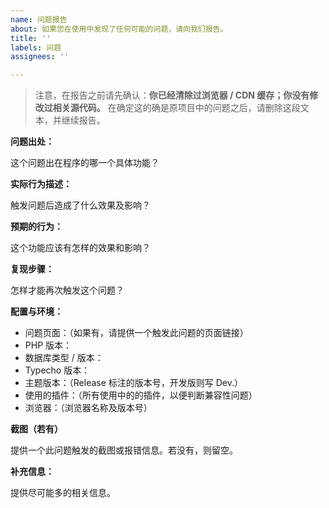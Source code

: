 ```yaml
---
name: 问题报告
about: 如果您在使用中发现了任何可能的问题，请向我们报告。
title: ''
labels: 问题
assignees: ''

---
```


> 注意，在报告之前请先确认：**你已经清除过浏览器 / CDN 缓存；你没有修改过相关源代码。**
> 在确定这的确是原项目中的问题之后，请删除这段文本，并继续报告。

**问题出处：**

这个问题出在程序的哪一个具体功能？

**实际行为描述：**

触发问题后造成了什么效果及影响？

**预期的行为：**

这个功能应该有怎样的效果和影响？

**复现步骤：**

怎样才能再次触发这个问题？

**配置与环境：**

- 问题页面：（如果有，请提供一个触发此问题的页面链接）
- PHP 版本：
- 数据库类型 / 版本：
- Typecho 版本：
- 主题版本：（Release 标注的版本号，开发版则写 Dev.）
- 使用的插件：（所有使用中的的插件，以便判断兼容性问题）
- 浏览器：（浏览器名称及版本号）

**截图（若有）**

提供一个此问题触发的截图或报错信息。若没有，则留空。

**补充信息：**

提供尽可能多的相关信息。
